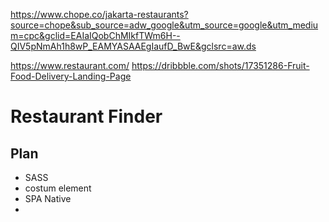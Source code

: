 https://www.chope.co/jakarta-restaurants?source=chope&sub_source=adw_google&utm_source=google&utm_medium=cpc&gclid=EAIaIQobChMIkfTWm6H--QIV5pNmAh1h8wP_EAMYASAAEgIaufD_BwE&gclsrc=aw.ds

https://www.restaurant.com/
https://dribbble.com/shots/17351286-Fruit-Food-Delivery-Landing-Page

# Restaurant Finder 
## Plan
- SASS
- costum element
- SPA Native
- 